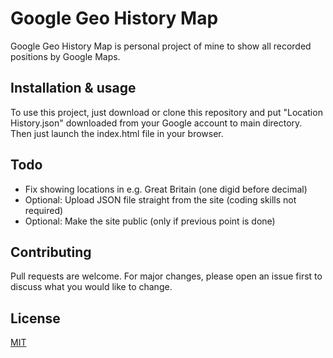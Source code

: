 # Google Geo History Map

Google Geo History Map is personal project of mine to show all recorded positions by Google Maps.


## Installation & usage

To use this project, just download or clone this repository and put "Location History.json" downloaded from your Google account to main directory. Then just launch the index.html file in your browser.


## Todo

- Fix showing locations in e.g. Great Britain (one digid before decimal)
- Optional: Upload JSON file straight from the site (coding skills not required)
- Optional: Make the site public (only if previous point is done)


## Contributing

Pull requests are welcome. For major changes, please open an issue first to discuss what you would like to change.


## License
[MIT](https://choosealicense.com/licenses/mit/) 